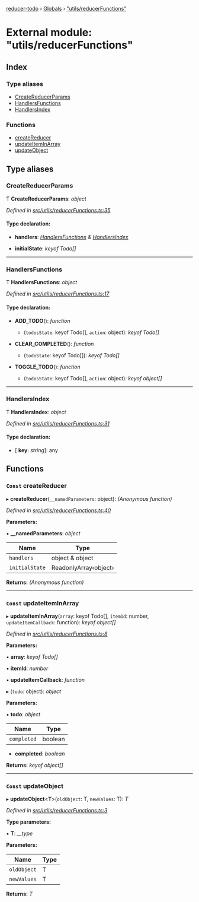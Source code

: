 [reducer-todo](../README.md) › [Globals](../globals.md) › ["utils/reducerFunctions"](_utils_reducerfunctions_.md)

# External module: "utils/reducerFunctions"

## Index

### Type aliases

* [CreateReducerParams](_utils_reducerfunctions_.md#createreducerparams)
* [HandlersFunctions](_utils_reducerfunctions_.md#handlersfunctions)
* [HandlersIndex](_utils_reducerfunctions_.md#handlersindex)

### Functions

* [createReducer](_utils_reducerfunctions_.md#const-createreducer)
* [updateItemInArray](_utils_reducerfunctions_.md#const-updateiteminarray)
* [updateObject](_utils_reducerfunctions_.md#const-updateobject)

## Type aliases

###  CreateReducerParams

Ƭ **CreateReducerParams**: *object*

*Defined in [src/utils/reducerFunctions.ts:35](https://github.com/fwesss/reducer-todo/blob/24fbc8d/reducer-todo/src/utils/reducerFunctions.ts#L35)*

#### Type declaration:

* **handlers**: *[HandlersFunctions](_utils_reducerfunctions_.md#handlersfunctions) & [HandlersIndex](_utils_reducerfunctions_.md#handlersindex)*

* **initialState**: *keyof Todo[]*

___

###  HandlersFunctions

Ƭ **HandlersFunctions**: *object*

*Defined in [src/utils/reducerFunctions.ts:17](https://github.com/fwesss/reducer-todo/blob/24fbc8d/reducer-todo/src/utils/reducerFunctions.ts#L17)*

#### Type declaration:

* **ADD_TODO**(): *function*

  * (`todosState`: keyof Todo[], `action`: object): *keyof Todo[]*

* **CLEAR_COMPLETED**(): *function*

  * (`todoState`: keyof Todo[]): *keyof Todo[]*

* **TOGGLE_TODO**(): *function*

  * (`todosState`: keyof Todo[], `action`: object): *keyof object[]*

___

###  HandlersIndex

Ƭ **HandlersIndex**: *object*

*Defined in [src/utils/reducerFunctions.ts:31](https://github.com/fwesss/reducer-todo/blob/24fbc8d/reducer-todo/src/utils/reducerFunctions.ts#L31)*

#### Type declaration:

* \[ **key**: *string*\]: any

## Functions

### `Const` createReducer

▸ **createReducer**(`__namedParameters`: object): *(Anonymous function)*

*Defined in [src/utils/reducerFunctions.ts:40](https://github.com/fwesss/reducer-todo/blob/24fbc8d/reducer-todo/src/utils/reducerFunctions.ts#L40)*

**Parameters:**

▪ **__namedParameters**: *object*

Name | Type |
------ | ------ |
`handlers` | object & object |
`initialState` | ReadonlyArray‹object› |

**Returns:** *(Anonymous function)*

___

### `Const` updateItemInArray

▸ **updateItemInArray**(`array`: keyof Todo[], `itemId`: number, `updateItemCallback`: function): *keyof object[]*

*Defined in [src/utils/reducerFunctions.ts:8](https://github.com/fwesss/reducer-todo/blob/24fbc8d/reducer-todo/src/utils/reducerFunctions.ts#L8)*

**Parameters:**

▪ **array**: *keyof Todo[]*

▪ **itemId**: *number*

▪ **updateItemCallback**: *function*

▸ (`todo`: object): *object*

**Parameters:**

▪ **todo**: *object*

Name | Type |
------ | ------ |
`completed` | boolean |

* **completed**: *boolean*

**Returns:** *keyof object[]*

___

### `Const` updateObject

▸ **updateObject**<**T**>(`oldObject`: T, `newValues`: T): *T*

*Defined in [src/utils/reducerFunctions.ts:3](https://github.com/fwesss/reducer-todo/blob/24fbc8d/reducer-todo/src/utils/reducerFunctions.ts#L3)*

**Type parameters:**

▪ **T**: *__type*

**Parameters:**

Name | Type |
------ | ------ |
`oldObject` | T |
`newValues` | T |

**Returns:** *T*
